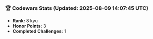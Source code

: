 ### 🏆 Codewars Stats (Updated: 2025-08-09 14:07:45 UTC)

- **Rank:** 8 kyu
- **Honor Points:** 3
- **Completed Challenges:** 1
